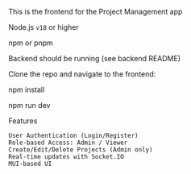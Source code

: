 
This is the frontend for the Project Management app

  Node.js `v18` or higher

  npm or pnpm

  Backend should be running (see backend README)

  Clone the repo and navigate to the frontend:

  npm install

  npm run dev


  Features

    User Authentication (Login/Register)
    Role-based Access: Admin / Viewer
    Create/Edit/Delete Projects (Admin only)
    Real-time updates with Socket.IO
    MUI-based UI